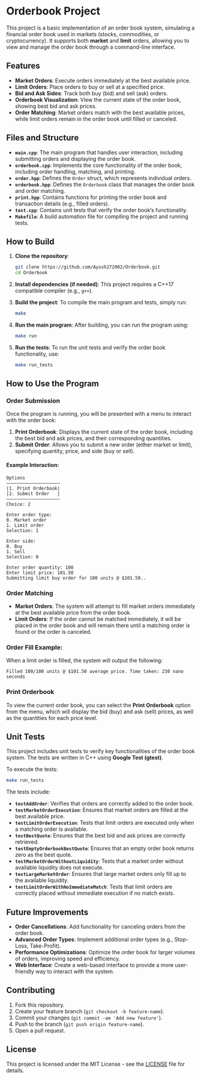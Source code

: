 # Orderbook Project

This project is a basic implementation of an order book system, simulating a financial order book used in markets (stocks, commodities, or cryptocurrency). It supports both **market** and **limit** orders, allowing you to view and manage the order book through a command-line interface.

## Features

- **Market Orders**: Execute orders immediately at the best available price.
- **Limit Orders**: Place orders to buy or sell at a specified price.
- **Bid and Ask Sides**: Track both buy (bid) and sell (ask) orders.
- **Orderbook Visualization**: View the current state of the order book, showing best bid and ask prices.
- **Order Matching**: Market orders match with the best available prices, while limit orders remain in the order book until filled or canceled.

## Files and Structure

- **`main.cpp`**: The main program that handles user interaction, including submitting orders and displaying the order book.
- **`orderbook.cpp`**: Implements the core functionality of the order book, including order handling, matching, and printing.
- **`order.hpp`**: Defines the `Order` struct, which represents individual orders.
- **`orderbook.hpp`**: Defines the `Orderbook` class that manages the order book and order matching.
- **`print.hpp`**: Contains functions for printing the order book and transaction details (e.g., filled orders).
- **`test.cpp`**: Contains unit tests that verify the order book’s functionality.
- **`Makefile`**: A build automation file for compiling the project and running tests.

## How to Build

1. **Clone the repository**:

   ```bash
   git clone https://github.com/Ayush272002/Orderbook.git
   cd Orderbook
   ```

2. **Install dependencies (if needed)**:
   This project requires a C++17 compatible compiler (e.g., `g++`).

3. **Build the project**:
   To compile the main program and tests, simply run:

   ```bash
   make
   ```

4. **Run the main program**:
   After building, you can run the program using:

   ```bash
   make run
   ```

5. **Run the tests**:
   To run the unit tests and verify the order book functionality, use:
   ```bash
   make run_tests
   ```

## How to Use the Program

### Order Submission

Once the program is running, you will be presented with a menu to interact with the order book:

1. **Print Orderbook**: Displays the current state of the order book, including the best bid and ask prices, and their corresponding quantities.
2. **Submit Order**: Allows you to submit a new order (either market or limit), specifying quantity, price, and side (buy or sell).

#### Example Interaction:

```plaintext
Options
————————————————————
|1. Print Orderbook|
|2. Submit Order   |
————————————————————
Choice: 2

Enter order type:
0. Market order
1. Limit order
Selection: 1

Enter side:
0. Buy
1. Sell
Selection: 0

Enter order quantity: 100
Enter limit price: 101.50
Submitting limit buy order for 100 units @ $101.50..
```

### Order Matching

- **Market Orders**: The system will attempt to fill market orders immediately at the best available price from the order book.
- **Limit Orders**: If the order cannot be matched immediately, it will be placed in the order book and will remain there until a matching order is found or the order is canceled.

### Order Fill Example:

When a limit order is filled, the system will output the following:

```plaintext
Filled 100/100 units @ $101.50 average price. Time taken: 230 nano seconds
```

### Print Orderbook

To view the current order book, you can select the **Print Orderbook** option from the menu, which will display the bid (buy) and ask (sell) prices, as well as the quantities for each price level.

## Unit Tests

This project includes unit tests to verify key functionalities of the order book system. The tests are written in C++ using **Google Test (gtest)**.

To execute the tests:

```bash
make run_tests
```

The tests include:

- **`testAddOrder`**: Verifies that orders are correctly added to the order book.
- **`testMarketOrderExecution`**: Ensures that market orders are filled at the best available price.
- **`testLimitOrderExecution`**: Tests that limit orders are executed only when a matching order is available.
- **`testBestQuote`**: Ensures that the best bid and ask prices are correctly retrieved.
- **`testEmptyOrderbookBestQuote`**: Ensures that an empty order book returns zero as the best quote.
- **`testMarketOrderWithoutLiquidity`**: Tests that a market order without available liquidity does not execute.
- **`testLargeMarketOrder`**: Ensures that large market orders only fill up to the available liquidity.
- **`testLimitOrderWithNoImmediateMatch`**: Tests that limit orders are correctly placed without immediate execution if no match exists.

## Future Improvements

- **Order Cancellations**: Add functionality for canceling orders from the order book.
- **Advanced Order Types**: Implement additional order types (e.g., Stop-Loss, Take-Profit).
- **Performance Optimizations**: Optimize the order book for larger volumes of orders, improving speed and efficiency.
- **Web Interface**: Create a web-based interface to provide a more user-friendly way to interact with the system.

## Contributing

1. Fork this repository.
2. Create your feature branch (`git checkout -b feature-name`).
3. Commit your changes (`git commit -am 'Add new feature'`).
4. Push to the branch (`git push origin feature-name`).
5. Open a pull request.

## License

This project is licensed under the MIT License - see the [LICENSE](LICENSE) file for details.
